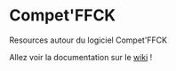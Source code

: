 # Compet'FFCK

Resources autour du logiciel Compet'FFCK

Allez voir la documentation sur le [wiki](https://github.com/FFCK/compet-ffck/wiki) !
